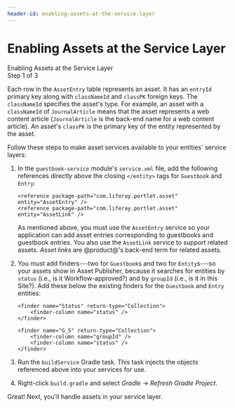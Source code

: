```yaml
---
header-id: enabling-assets-at-the-service-layer
---
```


# Enabling Assets at the Service Layer

<div class="learn-path-step">
    <p>Enabling Assets at the Service Layer<br>Step 1 of 3</p>
</div>

Each row in the `AssetEntry` table represents an asset. It has an `entryId`
primary key along with `classNameId` and `classPK` foreign keys. The
`classNameId` specifies the asset's type. For example, an asset with
a `classNameId` of `JournalArticle` means that the asset represents a web
content article (`JournalArticle` is the back-end name for a web content
article). An asset's `classPK` is the primary key of the entity represented by
the asset. 

Follow these steps to make asset services available to your entities' service
layers: 

1.  In the `guestbook-service` module's `service.xml` file, add the following 
    references directly above the closing `</entity>` tags for `Guestbook` and 
    `Entry`: 

        <reference package-path="com.liferay.portlet.asset" entity="AssetEntry" />
        <reference package-path="com.liferay.portlet.asset" entity="AssetLink" />

    As mentioned above, you must use the `AssetEntry` service so your
    application can add asset entries corresponding to guestbooks and guestbook
    entries. You also use the `AssetLink` service to support related assets.
    *Asset links* are @product@'s back-end term for related assets. 

2.  You must add finders---two for `Guestbook`s and two for `Entity`s---so your
    assets show in Asset Publisher, because it searches for entities by `status`
    (i.e., is it Workflow-approved?) and by `groupId` (i.e., is it in this
    Site?). Add these below the existing finders for the `Guestbook` and `Entry`
    entities: 

        <finder name="Status" return-type="Collection">
			<finder-column name="status" />
		</finder>

		<finder name="G_S" return-type="Collection">
			<finder-column name="groupId" />
			<finder-column name="status" />
		</finder>

3.  Run the `buildService` Gradle task. This task injects the objects referenced above
    into your services for use. 

4.  Right-click `build.gradle` and select *Gradle* &rarr; *Refresh Gradle
    Project*. 

Great! Next, you'll handle assets in your service layer. 
